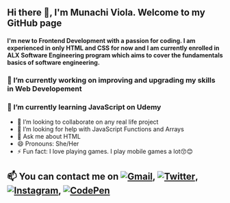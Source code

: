  ## Hi there 👋, I'm Munachi Viola. Welcome to my GitHub page

#### I'm new to Frontend Development with a passion for coding. I am experienced in only HTML and CSS for now and I am currently enrolled in ALX Software Engineering program which aims to cover the fundamentals basics of software engineering.


### 🔭 I’m currently working on improving and upgrading my skills in Web Developement
### 🌱 I’m currently learning JavaScript on Udemy
- 👯 I’m looking to collaborate on any real life project
- 🤔 I’m looking for help with JavaScript Functions and Arrays
- 💬 Ask me about HTML
- 😄 Pronouns: She/Her
- ⚡ Fun fact: I love playing games. I play mobile games a lot😚😊

## 📫 You can contact me on [![Gmail](https://img.shields.io/badge/Gmail-D14836?style=for-the-badge&logo=gmail&logoColor=white)](mailto:munaviola5@gmail.com), [![Twitter](https://img.shields.io/badge/Twitter-1DA1F2?style=for-the-badge&logo=twitter&logoColor=white)](https://twitter.com/moonatchee5), [![Instagram](https://img.shields.io/badge/Instagram-E4405F?style=for-the-badge&logo=instagram&logoColor=white)](https://www.instagram.com/moona_tchee/), [![CodePen](https://img.shields.io/badge/CodePen-000000?style=for-the-badge&logo=codepen&logoColor=white)](https://codepen.io/Munaviola/)
